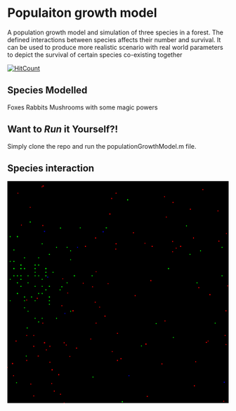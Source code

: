 # Populaiton growth model

A population growth model and simulation of three species in a forest. The defined interactions between species affects their number and survival. It can be used to produce more realistic scenario with real world parameters to depict the survival of certain species co-existing together

[![HitCount](http://hits.dwyl.io/adityadua24/populationGrowthModel.svg)](http://hits.dwyl.io/adityadua24/populationGrowthModel)

## Species Modelled

Foxes
Rabbits
Mushrooms with some magic powers

## Want to _Run_ it Yourself?!

Simply clone the repo and run the populationGrowthModel.m file.

## Species interaction

[![Simulation](./imgs/2.PNG)](https://youtu.be/wr_xjnttu9I)

